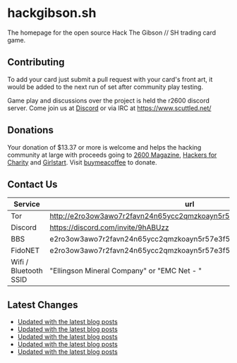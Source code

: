 # hackgibson.sh
The homepage for the open source Hack The Gibson // SH trading card game.


## Contributing

To add your card just submit a pull request with your card's front art, it would be added to the next run of set after community play testing.

Game play and discussions over the project is held the r2600 discord server. Come join us at [Discord](https://discord.com/invite/9hABUzz) or via IRC at https://www.scuttled.net/


## Donations

Your donation of $13.37 or more is welcome and helps the hacking community at large with proceeds going to [2600 Magazine](https://2600.com/), [Hackers for Charity](https://hackersforcharity.org) and [Girlstart](https://girlstart.org).  Visit [buymeacoffee](https://www.buymeacoffee.com/hackgibson.sh) to donate.


## Contact Us

Service | url
-|-
Tor | http://e2ro3ow3awo7r2favn24n65ycc2qmzkoayn5r57e3f56nvjwdcgg32ad.onion
Discord | https://discord.com/invite/9hABUzz
BBS | e2ro3ow3awo7r2favn24n65ycc2qmzkoayn5r57e3f56nvjwdcgg32ad.onion:23
FidoNET | e2ro3ow3awo7r2favn24n65ycc2qmzkoayn5r57e3f56nvjwdcgg32ad.onion:24554
Wifi / Bluetooth SSID | "Ellingson Mineral Company" or "EMC Net - <fidonet address>"

## Latest Changes
<!-- BLOG-POST-LIST:START -->
- [Updated with the latest blog posts](https://github.com/DFW2600/hackgibson.sh/commit/79a4f30a506f6b352fd56fdccc676df005af54c9)
- [Updated with the latest blog posts](https://github.com/DFW2600/hackgibson.sh/commit/07a5b86730441be5546633524b74dd1aa8a79193)
- [Updated with the latest blog posts](https://github.com/DFW2600/hackgibson.sh/commit/f451bff1b44d4e9a311e7dc9802d770846dc7ba3)
- [Updated with the latest blog posts](https://github.com/DFW2600/hackgibson.sh/commit/7c96fa24a5d43b8ea473e201663dc3f8d7f9c4ab)
- [Updated with the latest blog posts](https://github.com/DFW2600/hackgibson.sh/commit/0daeecea88e08650a314fc67c34a9d30ca8e50e0)
<!-- BLOG-POST-LIST:END -->
